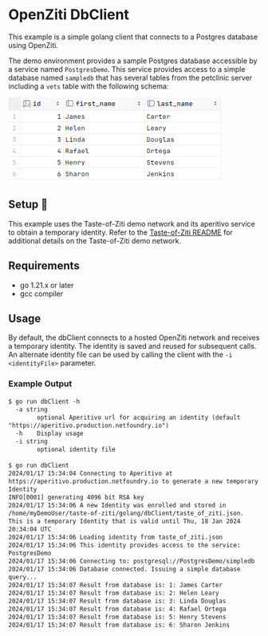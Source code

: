 # OpenZiti DbClient

This example is a simple golang client that connects to a Postgres database using OpenZiti. 

The demo environment provides a sample Postgres database accessible by a service named `PostgresDemo`.  This
service provides access to a simple database named `sampledb` that has several tables from the petclinic server including a `vets` table with the following schema:

![sampletable.png](sampletable.png)

## Setup :wrench:
This example uses the Taste-of-Ziti demo network and its aperitivo service to obtain a temporary identity. Refer to
the [Taste-of-Ziti README](../../README.md) for additional details on the Taste-of-Ziti demo network.

## Requirements
* go 1.21.x or later
* gcc compiler

## Usage

By default, the dbClient connects to a hosted OpenZiti network and receives a temporary identity.  The 
identity is saved and reused for subsequent calls.  An alternate identity file can be used by calling the client with
the `-i <identityFile>` parameter.

### Example Output
```shell
$ go run dbClient -h
  -a string
    	optional Aperitivo url for acquiring an identity (default "https://aperitivo.production.netfoundry.io")
  -h	Display usage
  -i string
    	optional identity file

$ go run dbClient 
2024/01/17 15:34:04 Connecting to Aperitivo at https://aperitivo.production.netfoundry.io to generate a new temporary Identity
INFO[0001] generating 4096 bit RSA key                  
2024/01/17 15:34:06 A new Identity was enrolled and stored in /home/myDemoUser/taste-of-ziti/golang/dbClient/taste_of_ziti.json. This is a temporary Identity that is valid until Thu, 18 Jan 2024 20:34:04 UTC
2024/01/17 15:34:06 Loading identity from taste_of_ziti.json
2024/01/17 15:34:06 This identity provides access to the service: PostgresDemo
2024/01/17 15:34:06 Connecting to: postgresql://PostgresDemo/simpledb
2024/01/17 15:34:06 Database connected. Issuing a simple database query...
2024/01/17 15:34:07 Result from database is: 1: James Carter
2024/01/17 15:34:07 Result from database is: 2: Helen Leary
2024/01/17 15:34:07 Result from database is: 3: Linda Douglas
2024/01/17 15:34:07 Result from database is: 4: Rafael Ortega
2024/01/17 15:34:07 Result from database is: 5: Henry Stevens
2024/01/17 15:34:07 Result from database is: 6: Sharon Jenkins
```
